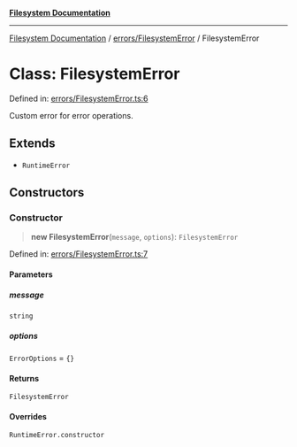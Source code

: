 [**Filesystem Documentation**](../../../README.md)

***

[Filesystem Documentation](../../../README.md) / [errors/FilesystemError](../README.md) / FilesystemError

# Class: FilesystemError

Defined in: [errors/FilesystemError.ts:6](https://github.com/stonemjs/filesystem/blob/064ba29e1d5559c367f9a7471b75a6d308ebe158/src/errors/FilesystemError.ts#L6)

Custom error for error operations.

## Extends

- `RuntimeError`

## Constructors

### Constructor

> **new FilesystemError**(`message`, `options`): `FilesystemError`

Defined in: [errors/FilesystemError.ts:7](https://github.com/stonemjs/filesystem/blob/064ba29e1d5559c367f9a7471b75a6d308ebe158/src/errors/FilesystemError.ts#L7)

#### Parameters

##### message

`string`

##### options

`ErrorOptions` = `{}`

#### Returns

`FilesystemError`

#### Overrides

`RuntimeError.constructor`
